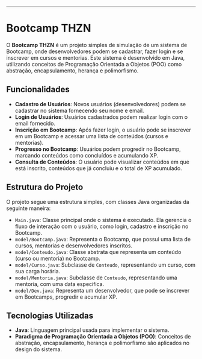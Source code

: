 

---

# Bootcamp THZN

O **Bootcamp THZN** é um projeto simples de simulação de um sistema de Bootcamp, onde desenvolvedores podem se cadastrar, fazer login e se inscrever em cursos e mentorias. Este sistema é desenvolvido em Java, utilizando conceitos de Programação Orientada a Objetos (POO) como abstração, encapsulamento, herança e polimorfismo.

## Funcionalidades

- **Cadastro de Usuários**: Novos usuários (desenvolvedores) podem se cadastrar no sistema fornecendo seu nome e email.
- **Login de Usuários**: Usuários cadastrados podem realizar login com o email fornecido.
- **Inscrição em Bootcamp**: Após fazer login, o usuário pode se inscrever em um Bootcamp e acessar uma lista de conteúdos (cursos e mentorias).
- **Progresso no Bootcamp**: Usuários podem progredir no Bootcamp, marcando conteúdos como concluídos e acumulando XP.
- **Consulta de Conteúdos**: O usuário pode visualizar conteúdos em que está inscrito, conteúdos que já concluiu e o total de XP acumulado.

## Estrutura do Projeto

O projeto segue uma estrutura simples, com classes Java organizadas da seguinte maneira:

- `Main.java`: Classe principal onde o sistema é executado. Ela gerencia o fluxo de interação com o usuário, como login, cadastro e inscrição no Bootcamp.
- `model/Bootcamp.java`: Representa o Bootcamp, que possui uma lista de cursos, mentorias e desenvolvedores inscritos.
- `model/Conteudo.java`: Classe abstrata que representa um conteúdo (curso ou mentoria) no Bootcamp.
- `model/Curso.java`: Subclasse de `Conteudo`, representando um curso, com sua carga horária.
- `model/Mentoria.java`: Subclasse de `Conteudo`, representando uma mentoria, com uma data específica.
- `model/Dev.java`: Representa um desenvolvedor, que pode se inscrever em Bootcamps, progredir e acumular XP.

## Tecnologias Utilizadas

- **Java**: Linguagem principal usada para implementar o sistema.
- **Paradigma de Programação Orientada a Objetos (POO)**: Conceitos de abstração, encapsulamento, herança e polimorfismo são aplicados no design do sistema.
